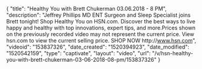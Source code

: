 {
    "title": "Healthy You with Brett Chukerman 03.06.2018 - 8 PM",
    "description": "Jeffrey Phillips MD ENT Surgeon and Sleep Specialist joins Brett tonight! Shop Healthy You on HSN.com. Discover the best ways to live happy and healthy with top innovations, expert tips, and more.Prices shown on the previously recorded video may not represent the current price. View hsn.com to view the current selling price. SHOP NOW http:\/\/www.hsn.com",
    "videoid": "153837326",
    "date_created": "1520394923",
    "date_modified": "1520542159",
    "type": "captivate",
    "layout": "video",
    "url": "\/v\/hsn-healthy-you-with-brett-chukerman-03-06-2018-08-pm\/153837326"
}